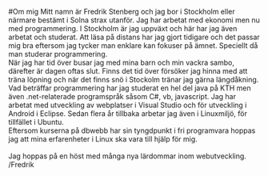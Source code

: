 #Om mig
Mitt namn är Fredrik Stenberg och jag bor i Stockholm eller närmare bestämt i Solna strax utanför. Jag har arbetat med ekonomi men nu med programmering. I Stockholm är jag uppväxt och här har jag även arbetat och studerat. Att läsa på distans har jag gjort tidigare och det passar mig bra eftersom jag tycker man enklare kan fokuser på ämnet. Speciellt då man studerar programmering.<br> När jag har tid över busar jag med mina barn och min vackra sambo, därefter är dagen oftas slut. Finns det tid över försöker jag hinna med att träna löpning och när det finns snö i Stockolm tränar jag gärna längdåkning.<br> Vad beträffar programmering har jag studerat en hel del java på KTH men även .net-relaterade programspråk såsom C#, vb, javascript. Jag har arbetat med utveckling av webplatser i Visual Studio och för utveckling i Android i Eclipse. Sedan flera år tillbaka arbetar jag även i Linuxmiljö, för tillfället i Ubuntu.<br> Eftersom kurserna på dbwebb har sin tyngdpunkt i fri programvara hoppas jag att mina erfarenheter i Linux ska vara till hjälp för mig.<br><br>Jag hoppas på en höst med många nya lärdommar inom webutveckling.
<br>
/Fredrik

